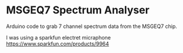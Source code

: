 MSGEQ7 Spectrum Analyser 
============

Arduino code to grab 7 channel spectrum data from the MSGEQ7 chip.

I was using a sparkfun electret micraphone 
https://www.sparkfun.com/products/9964
